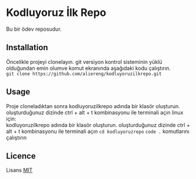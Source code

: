 # Kodluyoruz İlk Repo
Bu bir ödev reposudur.
## Installation
Öncelikle projeyi clonelayın. git versiyon kontrol sisteminin yüklü olduğundan emin olumve komut ekranında aşağıdaki kodu çalıştırın.
<br>
`git clone https://github.com/aliereng/kodluyoruzilkrepo.git`
##  Usage
Proje cloneladıktan sonra kodluyoruzilkrepo adında bir klasör oluşturun. oluşturduğunuz dizinde ctrl + alt + t kombinasyonu ile terminali açın
linux için: 
<br>
kodluyoruzilkrepo adında bir klasör oluşturun. oluşturduğunuz dizinde ctrl + alt + t kombinasyonu ile terminali açın
`cd kodluyoruzrepo`
`code .`
komutlarını çalıştırın
## Licence 
Lisans [MIT](https://en.wikipedia.org/wiki/MIT_License)
